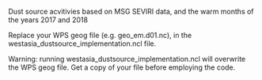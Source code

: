 Dust source acvitivies based on MSG SEVIRI data, and the warm months of the years 2017 and 2018

Replace your WPS geog file (e.g. geo_em.d01.nc), in the westasia_dustsource_implementation.ncl file.

Warning: running westasia_dustsource_implementation.ncl will overwrite the WPS geog file. Get a copy of your file before employing the code.

